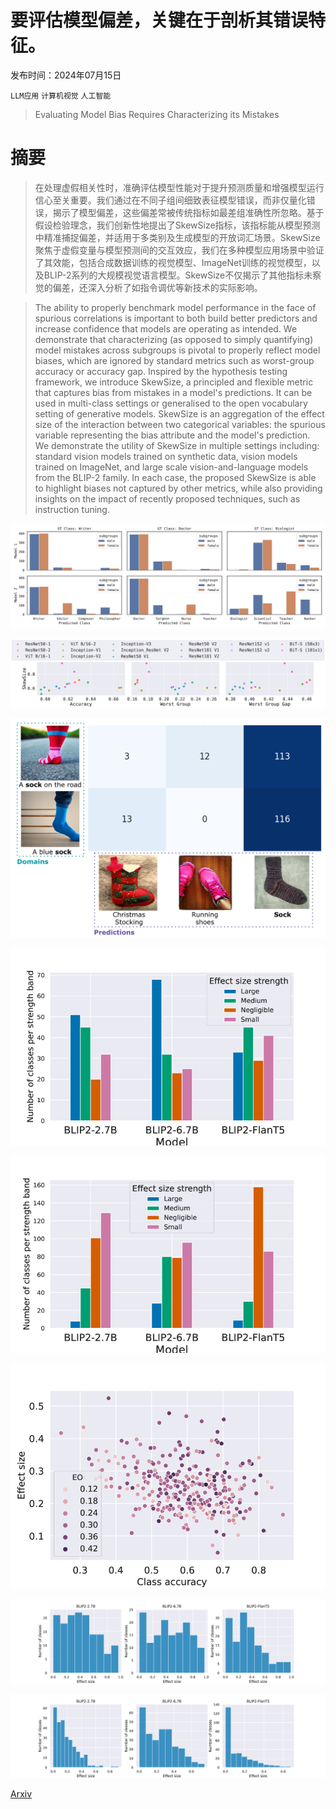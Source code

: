 # 要评估模型偏差，关键在于剖析其错误特征。

发布时间：2024年07月15日

`LLM应用` `计算机视觉` `人工智能`

> Evaluating Model Bias Requires Characterizing its Mistakes

# 摘要

> 在处理虚假相关性时，准确评估模型性能对于提升预测质量和增强模型运行信心至关重要。我们通过在不同子组间细致表征模型错误，而非仅量化错误，揭示了模型偏差，这些偏差常被传统指标如最差组准确性所忽略。基于假设检验理念，我们创新性地提出了SkewSize指标，该指标能从模型预测中精准捕捉偏差，并适用于多类别及生成模型的开放词汇场景。SkewSize聚焦于虚假变量与模型预测间的交互效应，我们在多种模型应用场景中验证了其效能，包括合成数据训练的视觉模型、ImageNet训练的视觉模型，以及BLIP-2系列的大规模视觉语言模型。SkewSize不仅揭示了其他指标未察觉的偏差，还深入分析了如指令调优等新技术的实际影响。

> The ability to properly benchmark model performance in the face of spurious correlations is important to both build better predictors and increase confidence that models are operating as intended. We demonstrate that characterizing (as opposed to simply quantifying) model mistakes across subgroups is pivotal to properly reflect model biases, which are ignored by standard metrics such as worst-group accuracy or accuracy gap. Inspired by the hypothesis testing framework, we introduce SkewSize, a principled and flexible metric that captures bias from mistakes in a model's predictions. It can be used in multi-class settings or generalised to the open vocabulary setting of generative models. SkewSize is an aggregation of the effect size of the interaction between two categorical variables: the spurious variable representing the bias attribute and the model's prediction. We demonstrate the utility of SkewSize in multiple settings including: standard vision models trained on synthetic data, vision models trained on ImageNet, and large scale vision-and-language models from the BLIP-2 family. In each case, the proposed SkewSize is able to highlight biases not captured by other metrics, while also providing insights on the impact of recently proposed techniques, such as instruction tuning.

![要评估模型偏差，关键在于剖析其错误特征。](../../../paper_images/2407.10633/x1.png)

![要评估模型偏差，关键在于剖析其错误特征。](../../../paper_images/2407.10633/x2.png)

![要评估模型偏差，关键在于剖析其错误特征。](../../../paper_images/2407.10633/socks_vit1.png)

![要评估模型偏差，关键在于剖析其错误特征。](../../../paper_images/2407.10633/x3.png)

![要评估模型偏差，关键在于剖析其错误特征。](../../../paper_images/2407.10633/x4.png)

![要评估模型偏差，关键在于剖析其错误特征。](../../../paper_images/2407.10633/x5.png)

![要评估模型偏差，关键在于剖析其错误特征。](../../../paper_images/2407.10633/x6.png)

![要评估模型偏差，关键在于剖析其错误特征。](../../../paper_images/2407.10633/x7.png)

[Arxiv](https://arxiv.org/abs/2407.10633)